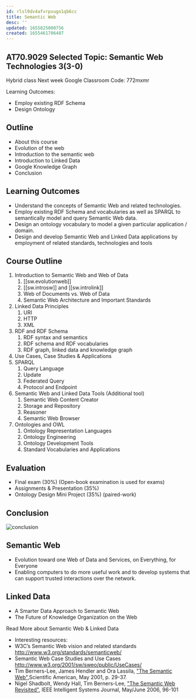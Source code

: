 ```yaml
---
id: rlsl9dv4afvrpxugo1qb6cc
title: Semantic Web
desc: ''
updated: 1655825000756
created: 1655461706407
---
```


## AT70.9029 Selected Topic: Semantic Web Technologies 3(3-0)

Hybrid class Next week
Google Classroom Code: 772mxmr

Learning Outcomes:

- Employ existing RDF Schema
- Design Ontology

## Outline
  
- About this course
- Evolution of the web
- Introduction to the semantic web
- Introduction to Linked Data
- Google Knowledge Graph
- Conclusion

## Learning Outcomes

- Understand the concepts of Semantic Web and related technologies.
- Employ existing RDF Schema and vocabularies as well as SPARQL to
semantically model and query Semantic Web data.
- Design an ontology vocabulary to model a given particular application /
domain.
- Design and develop Semantic Web and Linked Data applications by
employment of related standards, technologies and tools

## Course Outline

1. Introduction to Semantic Web and Web of Data
   1. [[sw.evolutionweb]]
   2. [[sw.introsw]] and [[sw.introlink]]
   3. Web of Documents vs. Web of Data
   4. Semantic Web Architecture and Important
Standards
2. Linked Data Principles
   1. URI
   2. HTTP
   3. XML
3. RDF and RDF Schema
   1. RDF syntax and semantics
   2. RDF schema and RDF vocabularies
   3. RDF graph, linked data and knowledge graph
4. Use Cases, Case Studies & Applications
5. SPARQL
   1. Query Language
   2. Update
   3. Federated Query
   4. Protocol and Endpoint
6. Semantic Web and Linked Data Tools (Additional tool)
   1. Semantic Web Content Creator
   2. Storage and Repository
   3. Reasoner
   4. Semantic Web Browser
7. Ontologies and OWL
    1. Ontology Representation Languages
    2. Ontology Engineering
    3. Ontology Development Tools
    4. Standard Vocabularies and Applications

## Evaluation

- Final exam (30%) (Open-book examination is used for exams)
- Assignments & Presentation (35%)
- Ontology Design Mini Project (35%) (paired-work)

## Conclusion

![conclusion](/assets/images/2022-06-19-21-35-57.png)

## Semantic Web

- Evolution toward one Web of Data and Services, on Everything, for Everyone
- Enabling computers to do more useful work and to develop
systems that can support trusted interactions over the network.

## Linked Data

- A Smarter Data Approach to Semantic Web
- The Future of Knowledge Organization on the Web

Read More about Semantic Web & Linked Data

- Interesting resources:
- W3C’s Semantic Web vision and related standards
<http://www.w3.org/standards/semanticweb/>
- Semantic Web Case Studies and Use Cases
<http://www.w3.org/2001/sw/sweo/public/UseCases/>
- Tim Berners-Lee, James Hendler and Ora Lassila, ["The Semantic Web"](http://www.sciam.com/article.cfm?articleID=00048144-10D2-1C70-84A9809EC588EF21),Scientific American, May 2001, p. 29-37.
- Nigel Shadbolt, Wendy Hall, Tim Berners-Lee, ["The Semantic Web Revisited"](http://eprints.ecs.soton.ac.uk/12614/01/Semantic_Web_Revisted.pdf), IEEE Intelligent Systems Journal, May/June 2006, 96-101
